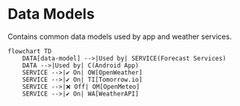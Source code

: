 # Data Models
Contains common data models used by app and weather services.

```mermaid
flowchart TD
    DATA[data-model] -->|Used by| SERVICE(Forecast Services)
    DATA -->|Used by| C(Android App)
    SERVICE -->|✔️ On| OW[OpenWeather]
    SERVICE -->|✔️ On| TI[Tomorrow.io]
    SERVICE -->|❌ Off| OM[OpenMeteo]
    SERVICE -->|✔️ On| WA[WeatherAPI]
```